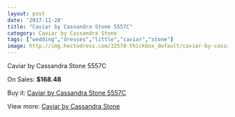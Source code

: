 ```yaml
---
layout: post
date: '2017-11-28'
title: "Caviar by Cassandra Stone 5557C"
category: Caviar by Cassandra Stone
tags: ["wedding","dresses","little","caviar","stone"]
image: http://img.hectodress.com/32578-thickbox_default/caviar-by-cassandra-stone-5557c.jpg
---
```

Caviar by Cassandra Stone 5557C

On Sales: **$168.48**
<a href="https://www.hectodress.com/caviar-by-cassandra-stone/14897-caviar-by-cassandra-stone-5557c.html"><amp-img layout="responsive" width="600" height="600" src="//img.hectodress.com/32578-thickbox_default/caviar-by-cassandra-stone-5557c.jpg" alt="Caviar by Cassandra Stone 5557C 0" /></a>

Buy it: [Caviar by Cassandra Stone 5557C](https://www.hectodress.com/caviar-by-cassandra-stone/14897-caviar-by-cassandra-stone-5557c.html "Caviar by Cassandra Stone 5557C")

View more: [Caviar by Cassandra Stone](https://www.hectodress.com/266-caviar-by-cassandra-stone "Caviar by Cassandra Stone")